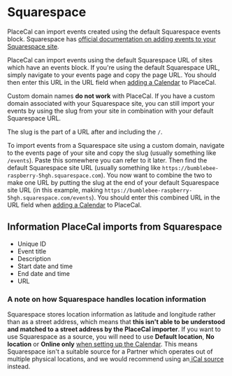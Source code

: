 # Squarespace

PlaceCal can import events created using the default Squarespace events block. Squarespace has [official documentation on adding events to your Squarespace site](https://support.squarespace.com/hc/en-us/articles/206543837-Events-pages).&#x20;

PlaceCal can import events using the default Squarespace URL of sites which have an events block. If you're using the default Squarespace URL, simply navigate to your events page and copy the page URL. You should then enter this URL in the URL field when [adding a Calendar](../../how-to/add-a-calendar.md) to PlaceCal.&#x20;

Custom domain names **do not work** with PlaceCal. If you have a custom domain associated with your Squarespace site, you can still import your events by using the slug from your site in combination with your default Squarespace URL.&#x20;

The slug is the part of a URL after and including the `/`.&#x20;

To import events from a Squarespace site using a custom domain, navigate to the events page of your site and copy the slug (usually something like `/events`). Paste this somewhere you can refer to it later. Then find the default Squarespace site URL (usually something like `https://bumblebee-raspberry-5hgh.squarespace.com`). You now want to combine the two to make one URL by putting the slug at the end of your default Squarespace site URL (in this example, making `https://bumblebee-raspberry-5hgh.squarespace.com/events`). You should enter this combined URL in the URL field when [adding a Calendar](../../how-to/add-a-calendar.md) to PlaceCal.&#x20;

## Information PlaceCal imports from Squarespace

* Unique ID
* Event title
* Description
* Start date and time
* End date and time&#x20;
* URL

### A note on how Squarespace handles location information&#x20;

Squarespace stores location information as latitude and longitude rather than as a street address, which means that **this isn't able to be understood and matched to a street address by the PlaceCal importer**. If you want to use Squarespace as a source, you will need to use **Default location**, **No location** or **Online only** [when setting up the Calendar](../../how-to/add-a-calendar.md#where-should-location-information-for-this-calendar-come-from). This means Squarespace isn't a suitable source for a Partner which operates out of multiple physical locations, and we would recommend using an[ iCal source](ical-generic.md) instead.&#x20;
